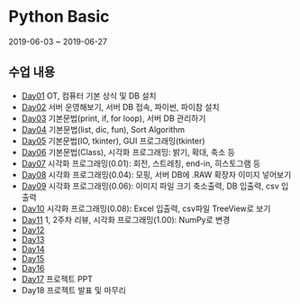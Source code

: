 # Python Basic

2019-06-03 ~ 2019-06-27

## 수업 내용
- [Day01](./Markdown/python_01.md) OT, 컴퓨터 기본 상식 및 DB 설치
- [Day02](./Markdown/python_02.md) 서버 운영해보기, 서버 DB 접속, 파이썬, 파이참 설치
- [Day03](./Markdown/python_03.md) 기본문법(print, if, for loop), 서버 DB 관리하기
- [Day04](./Markdown/python_04.md) 기본문법(list, dic, fun), Sort Algorithm
- [Day05](./Markdown/python_05.md) 기본문법(IO, tkinter),  GUI 프로그래밍(tkinter)
- [Day06](./Markdown/python_06.md) 기본문법(Class), 시각화 프로그래밍: 밝기, 확대, 축소 등
- [Day07](./Markdown/python_07.md) 시각화 프로그래밍(0.01): 회전, 스트레칭, end-in, 히스토그램 등
- [Day08](./Markdown/python_08.md) 시각화 프로그래밍(0.04): 모핑, 서버 DB에 .RAW 확장자 이미지 넣어보기
- [Day09](./Markdown/python_09.md) 시각화 프로그래밍(0.06): 이미지 파일 크기 축소출력, DB 입출력, csv 입출력 
- [Day10](./Markdown/python_10.md) 시각화 프로그래밍(0.08): Excel 입출력, csv파일 TreeView로 보기
- [Day11](./Markdown/python_11.md) 1, 2주차 리뷰, 시각화 프로그래밍(1.00): NumPy로 변경
- [Day12](./Markdown/python_12.md)
- [Day13](./Markdown/python_13.md)
- [Day14](./Markdown/python_14.md)
- [Day15](./Markdown/python_15.md)
- [Day16](./Markdown/python_16.md)
- [Day17](https://drive.google.com/drive/folders/1JvLYfmCz0GJKoMaKGnJYqUTH-JElTeNa?usp=sharing) 프로젝트 PPT
- Day18 프로젝트 발표 및 마무리